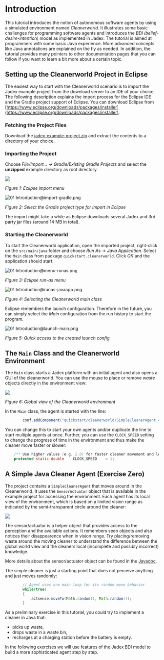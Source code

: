 # Introduction

This tutorial introduces the notion of autonomous software agents by using a simulated environment named *Cleanerworld*. It illustrates some basic challenges for programming software agents and introduces the *BDI (belief-desire-intention)* model as implemented in Jadex. The tutorial is aimed at programmers with some basic Java experience. More advanced concepts like Java annotations are explained on the fly as needed. In addition, the tutorial provides many pointers to other documentation pages that you can follow if you want to learn a bit more about a certain topic.

## Setting up the Cleanerworld Project in Eclipse

The easiest way to start with the Cleanerworld scenario is to import the Jadex example project from the download server to an IDE of your choice. The following description explains the import process for the Eclipse IDE and the Gradle project support of Eclipse. You can download Eclipse from [https://www.eclipse.org/downloads/packages/installer](https://www.eclipse.org/downloads/packages/installer).

### Fetching the Project Files

Download the [jadex-example-project.zip](https://download.actoron.com/nightlies/oss/jadex-example-project.zip) and extract the contents to a directory of your choice.

### Importing the Project

Choose *File/Import... -> Gradle/Existing Gradle Projects* and select the **unzipped** example directory as root directory.

![](menu-import.png)

*Figure 1: Eclipse import menu*

![01 Introduction@import-gradle.png](import-gradle.png)

*Figure 2: Select the Gradle project type for import in Eclipse*

The import might take a while as Eclipse downloads several Jadex and 3rd party jar files (around 14 MB in total).

### Starting the Cleanerworld

To start the Cleanerworld application, open the imported project, right-click on the `src/main/java` folder and choose  *Run As -> Java Application*. Select the `Main` class from package `quickstart.cleanerworld`. Click *OK* and the application should start.

![01 Introduction@menu-runas.png](menu-runas.png)

*Figure 3: Eclipse run-as menu*

![01 Introduction@runas-javaapp.png](runas-javaapp.png)

*Figure 4: Selecting the Cleanerworld main class*

Eclipse remembers the launch configuration. Therefore in the future,
  you can simply select the *Main* configuration from the run history
  to start the program.

![01 Introduction@launch-main.png](launch-main.png)

*Figure 5: Quick access to the created launch config*

## The `Main` Class and the Cleanerworld Environment

The `Main` class starts a Jadex platform with an initial agent and also opens a GUI of the cleanerworld.
You can use the mouse to place or remove *waste* objects directly in the environment view:

![](view-environment.png)

*Figure 6: Global view of the Cleanerworld environment*

In the `Main` class, the agent is started with the line:

```java
        conf.addComponent("quickstart/cleanerworld/SimpleCleanerAgent.class");
```

You can change this to start your own agents and/or duplicate the line to start multiple agents at once.
Further, you can use the `CLOCK_SPEED` setting to change the progress of time in the environment and thus
make the cleaner move faster or slower:

```java
    /** Use higher values (e.g. 2.0) for faster cleaner movement and lower values (e.g. 0.5) for slower movement. */
    protected static double    CLOCK_SPEED    = 1;
```

## A Simple Java Cleaner Agent (Exercise Zero)

The project contains a `SimpleCleanerAgent` that moves around in the Cleanerworld.
It uses the `SensorActuator` object that is available in the example project
for accessing the environment. Each agent has its local view of the environment,
which is based on a limited vision range as indicated by the semi-transparent circle around the cleaner:

![](view-cleaner.png)

The sensor/actuator is a helper object that provides access to the perception and the
available actions. It remembers seen objects and also notices their disappearence when in vision range.
Try placing/removing waste around the moving cleaner to understand the difference between the global
world view and the cleaners local (incomplete and possibly incorrect) knowledge.

More details about the sensor/actuator object can be found in the
[Javadoc](https://download.actoron.com/docs/nightlies/latest/javadoc/index.html?jadex/quickstart/cleanerworld/environment/SensorActuator.html).

The simple cleaner is just a starting point that does not perceive anything and just moves randomly:

```java
        // Agent uses one main loop for its random move behavior
        while(true)
        {
            actsense.moveTo(Math.random(), Math.random());
        }
```

As a preliminary exercise in this tutorial, you could try to implement a cleaner in Java that:

* picks up waste,
* drops waste in a waste bin,
* recharges at a charging station before the battery is empty.

In the following exercises we will use features of the Jadex BDI model to build a more sophisticated agent step by step.
